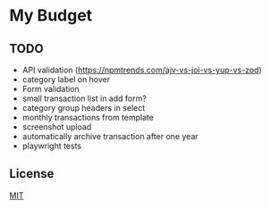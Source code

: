 # My Budget

## TODO

- API validation (https://npmtrends.com/ajv-vs-joi-vs-yup-vs-zod)
- category label on hover
- Form validation
- small transaction list in add form?
- category group headers in select
- monthly transactions from template
- screenshot upload
- automatically archive transaction after one year
- playwright tests

## License

[MIT](https://choosealicense.com/licenses/mit/)
